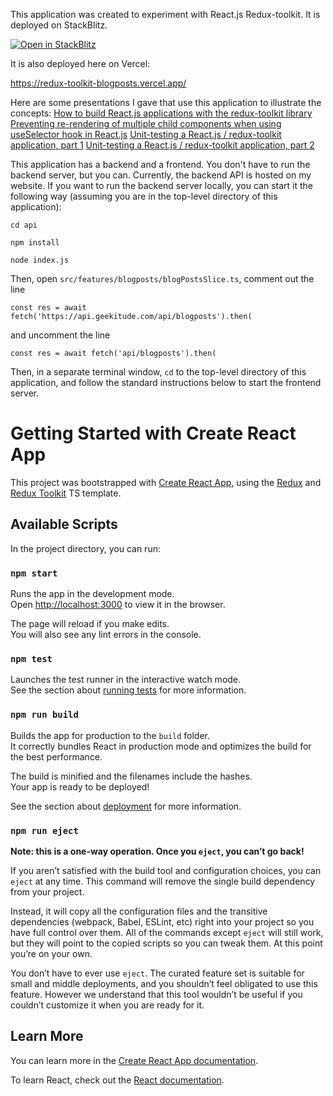 This application was created to experiment with React.js Redux-toolkit. It is deployed on StackBlitz.

[![Open in StackBlitz](https://developer.stackblitz.com/img/open_in_stackblitz.svg)](https://stackblitz.com/edit/github-5uqdqv?file=src%2Ffeatures%2Fblogposts%2FBlogPostsComponent.tsx&title=redux-toolkit-blogposts)

It is also deployed here on Vercel:

https://redux-toolkit-blogposts.vercel.app/

Here are some presentations I gave that use this application to illustrate the concepts:
<a href="http://geekitude.com/Presentations/20221013-ReactReduxToolkit/slides.html">How to build React.js applications with the redux-toolkit library</a>
<a href="http://geekitude.com/Presentations/20221106-ReactUseSelectorRerendering/slides.html#/">Preventing re-rendering of multiple child components when using useSelector hook in React.js</a>
<a href="http://geekitude.com/Presentations/20230413_ReactReduxToolkit_UnitTesting">Unit-testing a React.js / redux-toolkit application, part 1</a>
<a href="http://geekitude.com/Presentations/20230511_ReactReduxToolkit_UnitTesting_Part2/slides2.html#/">Unit-testing a React.js / redux-toolkit application, part 2</a>





This application has a backend and a frontend. You don't have to run the backend server, but you can. Currently, the backend API is hosted on my website. If you want to run the backend server locally, you can start it the following way (assuming you are in the top-level directory of this application):

`cd api`

`npm install`

`node index.js`

Then, open `src/features/blogposts/blogPostsSlice.ts`, comment out the line

`const res = await fetch('https://api.geekitude.com/api/blogposts').then(`

and uncomment the line

`const res = await fetch('api/blogposts').then(`

Then, in a separate terminal window, `cd` to the top-level directory of this application, and follow the standard instructions below to start the frontend server.


# Getting Started with Create React App

This project was bootstrapped with [Create React App](https://github.com/facebook/create-react-app), using the [Redux](https://redux.js.org/) and [Redux Toolkit](https://redux-toolkit.js.org/) TS template.

## Available Scripts

In the project directory, you can run:

### `npm start`

Runs the app in the development mode.\
Open [http://localhost:3000](http://localhost:3000) to view it in the browser.

The page will reload if you make edits.\
You will also see any lint errors in the console.

### `npm test`

Launches the test runner in the interactive watch mode.\
See the section about [running tests](https://facebook.github.io/create-react-app/docs/running-tests) for more information.

### `npm run build`

Builds the app for production to the `build` folder.\
It correctly bundles React in production mode and optimizes the build for the best performance.

The build is minified and the filenames include the hashes.\
Your app is ready to be deployed!

See the section about [deployment](https://facebook.github.io/create-react-app/docs/deployment) for more information.

### `npm run eject`

**Note: this is a one-way operation. Once you `eject`, you can’t go back!**

If you aren’t satisfied with the build tool and configuration choices, you can `eject` at any time. This command will remove the single build dependency from your project.

Instead, it will copy all the configuration files and the transitive dependencies (webpack, Babel, ESLint, etc) right into your project so you have full control over them. All of the commands except `eject` will still work, but they will point to the copied scripts so you can tweak them. At this point you’re on your own.

You don’t have to ever use `eject`. The curated feature set is suitable for small and middle deployments, and you shouldn’t feel obligated to use this feature. However we understand that this tool wouldn’t be useful if you couldn’t customize it when you are ready for it.

## Learn More

You can learn more in the [Create React App documentation](https://facebook.github.io/create-react-app/docs/getting-started).

To learn React, check out the [React documentation](https://reactjs.org/).
